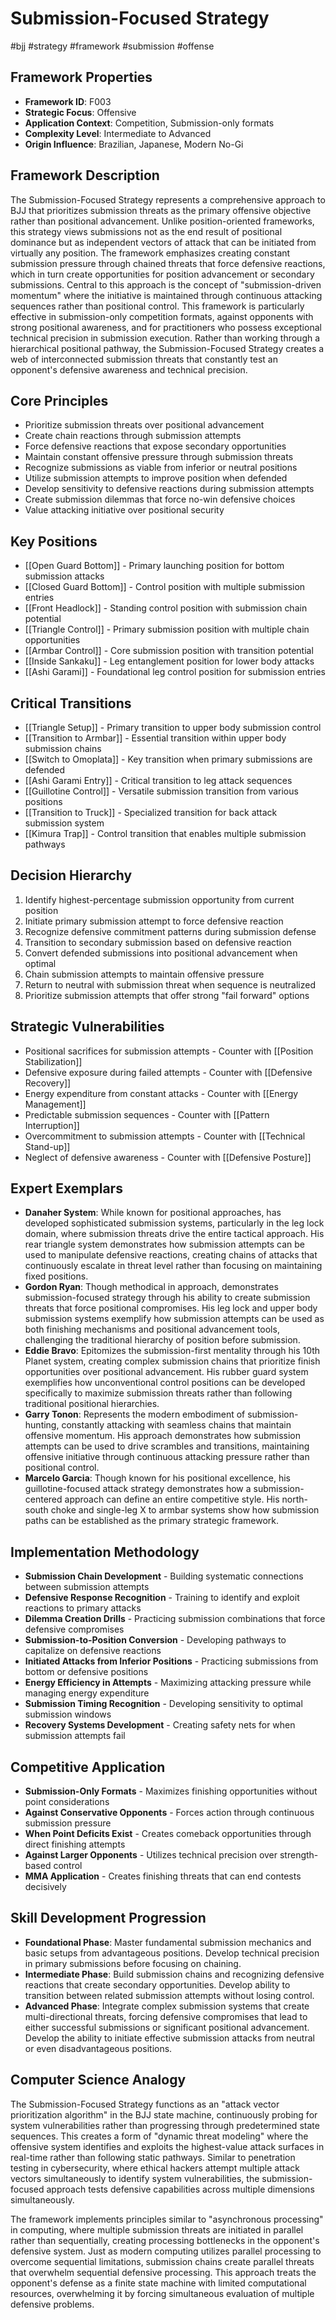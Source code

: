 # Submission-Focused Strategy
#bjj #strategy #framework #submission #offense

## Framework Properties
- **Framework ID**: F003
- **Strategic Focus**: Offensive
- **Application Context**: Competition, Submission-only formats
- **Complexity Level**: Intermediate to Advanced
- **Origin Influence**: Brazilian, Japanese, Modern No-Gi

## Framework Description
The Submission-Focused Strategy represents a comprehensive approach to BJJ that prioritizes submission threats as the primary offensive objective rather than positional advancement. Unlike position-oriented frameworks, this strategy views submissions not as the end result of positional dominance but as independent vectors of attack that can be initiated from virtually any position. The framework emphasizes creating constant submission pressure through chained threats that force defensive reactions, which in turn create opportunities for position advancement or secondary submissions. Central to this approach is the concept of "submission-driven momentum" where the initiative is maintained through continuous attacking sequences rather than positional control. This framework is particularly effective in submission-only competition formats, against opponents with strong positional awareness, and for practitioners who possess exceptional technical precision in submission execution. Rather than working through a hierarchical positional pathway, the Submission-Focused Strategy creates a web of interconnected submission threats that constantly test an opponent's defensive awareness and technical precision.

## Core Principles
- Prioritize submission threats over positional advancement
- Create chain reactions through submission attempts
- Force defensive reactions that expose secondary opportunities
- Maintain constant offensive pressure through submission threats
- Recognize submissions as viable from inferior or neutral positions
- Utilize submission attempts to improve position when defended
- Develop sensitivity to defensive reactions during submission attempts
- Create submission dilemmas that force no-win defensive choices
- Value attacking initiative over positional security

## Key Positions
- [[Open Guard Bottom]] - Primary launching position for bottom submission attacks
- [[Closed Guard Bottom]] - Control position with multiple submission entries
- [[Front Headlock]] - Standing control position with submission chain potential
- [[Triangle Control]] - Primary submission position with multiple chain opportunities
- [[Armbar Control]] - Core submission position with transition potential
- [[Inside Sankaku]] - Leg entanglement position for lower body attacks
- [[Ashi Garami]] - Foundational leg control position for submission entries

## Critical Transitions
- [[Triangle Setup]] - Primary transition to upper body submission control
- [[Transition to Armbar]] - Essential transition within upper body submission chains
- [[Switch to Omoplata]] - Key transition when primary submissions are defended
- [[Ashi Garami Entry]] - Critical transition to leg attack sequences
- [[Guillotine Control]] - Versatile submission transition from various positions
- [[Transition to Truck]] - Specialized transition for back attack submission system
- [[Kimura Trap]] - Control transition that enables multiple submission pathways

## Decision Hierarchy
1. Identify highest-percentage submission opportunity from current position
2. Initiate primary submission attempt to force defensive reaction
3. Recognize defensive commitment patterns during submission defense
4. Transition to secondary submission based on defensive reaction
5. Convert defended submissions into positional advancement when optimal
6. Chain submission attempts to maintain offensive pressure
7. Return to neutral with submission threat when sequence is neutralized
8. Prioritize submission attempts that offer strong "fail forward" options

## Strategic Vulnerabilities
- Positional sacrifices for submission attempts - Counter with [[Position Stabilization]]
- Defensive exposure during failed attempts - Counter with [[Defensive Recovery]]
- Energy expenditure from constant attacks - Counter with [[Energy Management]]
- Predictable submission sequences - Counter with [[Pattern Interruption]]
- Overcommitment to submission attempts - Counter with [[Technical Stand-up]]
- Neglect of defensive awareness - Counter with [[Defensive Posture]]

## Expert Exemplars
- **Danaher System**: While known for positional approaches, has developed sophisticated submission systems, particularly in the leg lock domain, where submission threats drive the entire tactical approach. His rear triangle system demonstrates how submission attempts can be used to manipulate defensive reactions, creating chains of attacks that continuously escalate in threat level rather than focusing on maintaining fixed positions.
- **Gordon Ryan**: Though methodical in approach, demonstrates submission-focused strategy through his ability to create submission threats that force positional compromises. His leg lock and upper body submission systems exemplify how submission attempts can be used as both finishing mechanisms and positional advancement tools, challenging the traditional hierarchy of position before submission.
- **Eddie Bravo**: Epitomizes the submission-first mentality through his 10th Planet system, creating complex submission chains that prioritize finish opportunities over positional advancement. His rubber guard system exemplifies how unconventional control positions can be developed specifically to maximize submission threats rather than following traditional positional hierarchies.
- **Garry Tonon**: Represents the modern embodiment of submission-hunting, constantly attacking with seamless chains that maintain offensive momentum. His approach demonstrates how submission attempts can be used to drive scrambles and transitions, maintaining offensive initiative through continuous attacking pressure rather than positional control.
- **Marcelo Garcia**: Though known for his positional excellence, his guillotine-focused attack strategy demonstrates how a submission-centered approach can define an entire competitive style. His north-south choke and single-leg X to armbar systems show how submission paths can be established as the primary strategic framework.

## Implementation Methodology
- **Submission Chain Development** - Building systematic connections between submission attempts
- **Defensive Response Recognition** - Training to identify and exploit reactions to primary attacks
- **Dilemma Creation Drills** - Practicing submission combinations that force defensive compromises
- **Submission-to-Position Conversion** - Developing pathways to capitalize on defensive reactions
- **Initiated Attacks from Inferior Positions** - Practicing submissions from bottom or defensive positions
- **Energy Efficiency in Attempts** - Maximizing attacking pressure while managing energy expenditure
- **Submission Timing Recognition** - Developing sensitivity to optimal submission windows
- **Recovery Systems Development** - Creating safety nets for when submission attempts fail

## Competitive Application
- **Submission-Only Formats** - Maximizes finishing opportunities without point considerations
- **Against Conservative Opponents** - Forces action through continuous submission pressure
- **When Point Deficits Exist** - Creates comeback opportunities through direct finishing attempts
- **Against Larger Opponents** - Utilizes technical precision over strength-based control
- **MMA Application** - Creates finishing threats that can end contests decisively

## Skill Development Progression
- **Foundational Phase**: Master fundamental submission mechanics and basic setups from advantageous positions. Develop technical precision in primary submissions before focusing on chaining.
- **Intermediate Phase**: Build submission chains and recognizing defensive reactions that create secondary opportunities. Develop ability to transition between related submission attempts without losing control.
- **Advanced Phase**: Integrate complex submission systems that create multi-directional threats, forcing defensive compromises that lead to either successful submissions or significant positional advancement. Develop the ability to initiate effective submission attacks from neutral or even disadvantageous positions.

## Computer Science Analogy
The Submission-Focused Strategy functions as an "attack vector prioritization algorithm" in the BJJ state machine, continuously probing for system vulnerabilities rather than progressing through predetermined state sequences. This creates a form of "dynamic threat modeling" where the offensive system identifies and exploits the highest-value attack surfaces in real-time rather than following static pathways. Similar to penetration testing in cybersecurity, where ethical hackers attempt multiple attack vectors simultaneously to identify system vulnerabilities, the submission-focused approach tests defensive capabilities across multiple dimensions simultaneously.

The framework implements principles similar to "asynchronous processing" in computing, where multiple submission threats are initiated in parallel rather than sequentially, creating processing bottlenecks in the opponent's defensive system. Just as modern computing utilizes parallel processing to overcome sequential limitations, submission chains create parallel threats that overwhelm sequential defensive processing. This approach treats the opponent's defense as a finite state machine with limited computational resources, overwhelming it by forcing simultaneous evaluation of multiple defensive problems.
